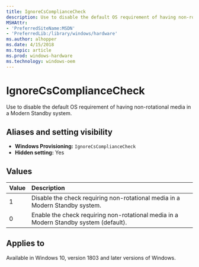 ```yaml
---
title: IgnoreCsComplianceCheck
description: Use to disable the default OS requirement of having non-rotational media in a Modern Standby system.
MSHAttr:
- 'PreferredSiteName:MSDN'
- 'PreferredLib:/library/windows/hardware'
ms.author: alhopper
ms.date: 4/15/2018
ms.topic: article
ms.prod: windows-hardware
ms.technology: windows-oem
---
```

# IgnoreCsComplianceCheck

Use to disable the default OS requirement of having non-rotational media in a Modern Standby system.

## Aliases and setting visibility

* **Windows Provisioning:** `IgnoreCsComplianceCheck`
* **Hidden setting:** Yes

## Values

| Value                 | Description                                    |
|:----------------------|:-----------------------------------------------|
| 1                     | Disable the check requiring non-rotational media in a Modern Standby system. |
| 0                     | Enable the check requiring non-rotational media in a Modern Standby system (default). |

## Applies to

Available in Windows 10, version 1803 and later versions of Windows.